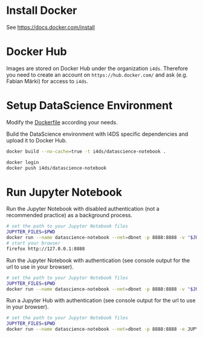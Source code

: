 # Install Docker

See https://docs.docker.com/install


# Docker Hub

Images are stored on Docker Hub under the organization `i4ds`. Therefore you need to create an account on `https://hub.docker.com/` and ask (e.g. Fabian Märki) for access to `i4ds`.

# Setup DataScience Environment 

Modify the [Dockerfile](Dockerfile) according your needs.

Build the DataScience environment with I4DS specific dependencies and upload it to Docker Hub.

```bash
docker build --no-cache=true -t i4ds/datascience-notebook .

docker login
docker push i4ds/datascience-notebook
```

# Run Jupyter Notebook

Run the Jupyter Notebook with disabled authentication (not a recommended practice) as a background process.

```bash
# set the path to your Jupyter Notebook files
JUPYTER_FILES=$PWD
docker run --name datascience-notebook --net=dbnet -p 8888:8888 -v "$JUPYTER_FILES":/home/jovyan/work -d i4ds/datascience-notebook start-notebook.sh --NotebookApp.token=''
# start your browser
firefox http://127.0.0.1:8888
```

Run the Jupyter Notebook with authentication (see console output for the url to use in your browser).

```bash
# set the path to your Jupyter Notebook files
JUPYTER_FILES=$PWD
docker run --name datascience-notebook --net=dbnet -p 8888:8888 -v "$JUPYTER_FILES":/home/jovyan/work -it --rm i4ds/datascience-notebook
```

Run a Jupyter Hub with authentication (see console output for the url to use in your browser).

```bash
# set the path to your Jupyter Notebook files
JUPYTER_FILES=$PWD
docker run --name datascience-notebook --net=dbnet -p 8888:8888 -e JUPYTER_ENABLE_LAB=yes -v "$JUPYTER_FILES":/home/jovyan/work -it --rm i4ds/datascience-notebook
```
